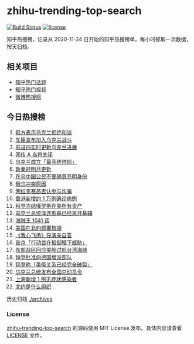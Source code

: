 # zhihu-trending-top-search

[![Build Status](https://github.com/justjavac/zhihu-trending-top-search/workflows/ci/badge.svg?branch=main)](https://github.com/justjavac/zhihu-trending-top-search/actions)
[![license](https://img.shields.io/github/license/justjavac/zhihu-trending-top-search)](https://github.com/justjavac/zhihu-trending-top-search/blob/main/LICENSE)

知乎热搜榜，记录从 2020-11-24 日开始的知乎热搜榜单。每小时抓取一次数据，按天[归档](./archives)。

## 相关项目

- [知乎热门话题](https://github.com/justjavac/zhihu-trending-hot-questions)
- [知乎热门视频](https://github.com/justjavac/zhihu-trending-hot-video)
- [微博热搜榜](https://github.com/justjavac/weibo-trending-hot-search)

## 今日热搜榜

<!-- BEGIN -->
<!-- 最后更新时间 Sun Feb 27 2022 11:14:25 GMT+0800 (China Standard Time) -->

1. [俄方表示乌克兰拒绝和谈](https://www.zhihu.com/search?q=俄罗斯乌克兰)
1. [车臣宣布加入乌克兰战斗](https://www.zhihu.com/search?q=车臣)
1. [前进四实时更新乌克兰进展](https://www.zhihu.com/search?q=前进四)
1. [网传 A 岛将关闭](https://www.zhihu.com/search?q=a岛)
1. [乌克兰成立「最高统帅部」](https://www.zhihu.com/search?q=乌克兰最高统帅部)
1. [新秦时明月更新](https://www.zhihu.com/search?q=新秦时明月)
1. [在乌中国公民不要随意亮明身份](https://www.zhihu.com/search?q=乌克兰华人)
1. [俄乌冲突原因](https://www.zhihu.com/search?q=俄乌冲突原因)
1. [网红李赛高否认参与诈骗](https://www.zhihu.com/search?q=李赛高)
1. [香港新增约 1 万例确诊病例](https://www.zhihu.com/search?q=香港疫情)
1. [拜登冻结俄罗斯在美所有资产](https://www.zhihu.com/search?q=美国俄罗斯)
1. [乌克兰总统泽连斯基已经离开基辅](https://www.zhihu.com/search?q=乌克兰总统)
1. [海贼王 1041 话](https://www.zhihu.com/search?q=海贼王)
1. [美国在北约部署核弹](https://www.zhihu.com/search?q=美国部署核弹)
1. [《我心飞扬》导演亲自答](https://www.zhihu.com/search?q=我心飞扬)
1. [普京「行动旨在抵御眼下威胁」](https://www.zhihu.com/search?q=普京讲话)
1. [东部战区回应美舰过航台湾海峡](https://www.zhihu.com/search?q=台湾海峡)
1. [拜登批准向德国增派部队](https://www.zhihu.com/search?q=美国总统拜登)
1. [拜登称「美俄关系已经完全破裂」](https://www.zhihu.com/search?q=美俄)
1. [乌克兰总统发布全国总动员令](https://www.zhihu.com/search?q=乌克兰全国总动员令)
1. [上海新增 1 例无症状感染者](https://www.zhihu.com/search?q=上海疫情)
1. [北约是什么组织](https://www.zhihu.com/search?q=北约是什么组织)

<!-- END -->

历史归档 [./archives](./archives)

### License

[zhihu-trending-top-search](https://github.com/justjavac/zhihu-trending-top-search)
的源码使用 MIT License 发布。具体内容请查看 [LICENSE](./LICENSE) 文件。
